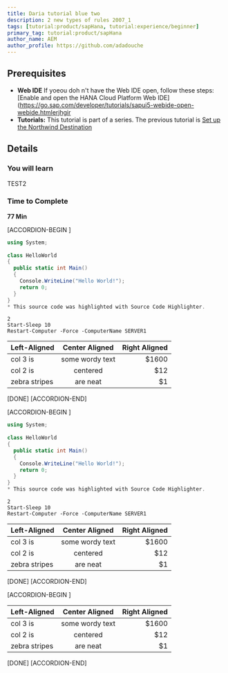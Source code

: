 ```yaml
---
title: Daria tutorial blue two
description: 2 new types of rules 2007_1
tags: [tutorial:product/sapHana, tutorial:experience/beginner]
primary_tag: tutorial:product/sapHana
author_name: AEM
author_profile: https://github.com/adadouche
---
```



## Prerequisites
 - **Web IDE** If yоеou doh n't have the Web IDE open, follow these steps: [Enable and open the HANA Cloud Platform Web IDE](https://go.sap.com/developer/tutorials/sapui5-webide-open-webide.htmlerjhgir
 - **Tutorials:** This tutorial is part of a series.  The previous tutorial is [Set up the Northwind Destination](https://go.sap.com/developer/tutorials/hcp-create-destination.html)

  
## Details
### You will learn  
TEST2

### Time to Complete
**77 Min**

[ACCORDION-BEGIN [](STEP)]

```c#
using System;
 
class HelloWorld
{
  public static int Main()
  {
    Console.WriteLine("Hello World!");
    return 0;
  }
}
* This source code was highlighted with Source Code Highlighter.
```

```PowerShall
2
Start-Sleep 10
Restart-Computer -Force -ComputerName SERVER1
```

| Left-Aligned  | Center Aligned  | Right Aligned |
| :------------ |:---------------:| -----:|
| col 3 is      | some wordy text | $1600 |
| col 2 is      | centered        |   $12 |
| zebra stripes | are neat        |    $1 |

[DONE]
[ACCORDION-END]

[ACCORDION-BEGIN [](STEP2)]

```c#
using System;
 
class HelloWorld
{
  public static int Main()
  {
    Console.WriteLine("Hello World!");
    return 0;
  }
}
* This source code was highlighted with Source Code Highlighter.
```

```PowerShall
2
Start-Sleep 10
Restart-Computer -Force -ComputerName SERVER1
```

| Left-Aligned  | Center Aligned  | Right Aligned |
| :------------ |:---------------:| -----:|
| col 3 is      | some wordy text | $1600 |
| col 2 is      | centered        |   $12 |
| zebra stripes | are neat        |    $1 |

[DONE]
[ACCORDION-END]

[ACCORDION-BEGIN [](STEP3)]


| Left-Aligned  | Center Aligned  | Right Aligned |
| :------------ |:---------------:| -----:|
| col 3 is      | some wordy text | $1600 |
| col 2 is      | centered        |   $12 |
| zebra stripes | are neat        |    $1 |

[DONE]
[ACCORDION-END]
